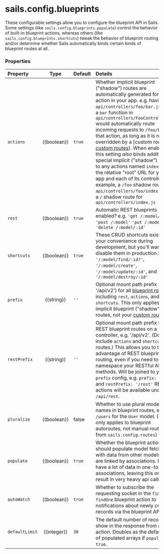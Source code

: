 # sails.config.blueprints

These configurable settings allow you to configure the blueprint API in Sails.  Some settings (like `sails.config.blueprints.populate`) control the behavior of built-in blueprint actions, whereas others (like `sails.config.blueprints.shortcuts`) tweak the behavior of blueprint routing and/or determine whether Sails automatically binds certain kinds of blueprint routes at all.


### Properties

| Property    | Type       | Default   | Details |
|:------------|:----------:|:----------|:--------|
| `actions`| ((boolean))|`true`| Whether implicit blueprint ("shadow") routes are automatically generated for every action in your app. e.g. having an `api/controllers/foo/bar.js` file or a `bar` function in `api/controllers/FooController.js` would automatically route incoming requests to `/foo/bar` to that action, as long as it is not overridden by a [custom route]( [custom routes](http://sailsjs.com/documentation/concepts/routes/custom-routes)).  When enabled, this setting _also_ binds additional, special implicit ("shadow") routes to any actions named `index`; for the relative "root" URL for your app and each of its controllers.  For example, a `/foo` shadow route for `api/controllers/foo/index.js`, or a `/` shadow route for `api/controllers/index.js`
|`rest`|((boolean))|`true`|Automatic REST blueprints enabled? e.g. `'get /:model/:id?'` `'post /:model'` `'put /:model/:id'` `'delete /:model/:id'`
|`shortcuts`|((boolean))|`true`|These CRUD shortcuts exist for your convenience during development, but you'll want to disable them in production.: `'/:model/find/:id?'`, `'/:model/create'`, `'/:model/update/:id'`, and `'/:model/destroy/:id'`
| `prefix`      | ((string))| `''`     | Optional mount path prefix (e.g. '/api/v2') for all [blueprint routes](http://sailsjs.com/documentation/concepts/blueprints/blueprint-routes), including `rest`, `actions`, and `shortcuts`.  This only applies to implicit blueprint ("shadow") routes, not your [custom routes](http://sailsjs.com/documentation/concepts/routes/custom-routes).)
| `restPrefix`  | ((string))| `''`     | Optional mount path prefix for all REST blueprint routes on a controller, e.g. '/api/v2'. (Does not include `actions` and `shortcuts` routes.) This allows you to take advantage of REST blueprint routing, even if you need to namespace your RESTful API methods.  Will be joined to your `prefix` config, e.g. `prefix: '/api'` and `restPrefix: '/rest'` RESTful actions will be available under `/api/rest`.
|`pluralize`|((boolean))|false| Whether to use plural model names in blueprint routes, e.g. `/users` for the `User` model. (This only applies to blueprint autoroutes, not manual routes from `sails.config.routes`)
|`populate`|((boolean))|`true`| Whether the blueprint actions should populate model fetches with data from other models which are linked by associations.  If you have a lot of data in one-to-many associations, leaving this on may result in very heavy api calls.
|`autoWatch`|((boolean))|`true`| Whether to subscribe the requesting socket in the `find` and `findOne` blueprint action to notifications about newly _created_ records via the blueprint API.
|`defaultLimit`|((integer))|`30`|The default number of records to show in the response from a "find" action.  Doubles as the default size of populated arrays if `populate` is `true`.


<docmeta name="displayName" value="sails.config.blueprints">
<docmeta name="pageType" value="property">
